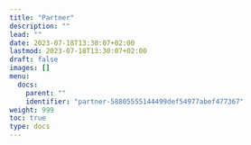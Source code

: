 ```yaml
---
title: "Partner"
description: ""
lead: ""
date: 2023-07-18T13:30:07+02:00
lastmod: 2023-07-18T13:30:07+02:00
draft: false
images: []
menu:
  docs:
    parent: ""
    identifier: "partner-58805555144499def54977abef477367"
weight: 999
toc: true
type: docs
---
```

